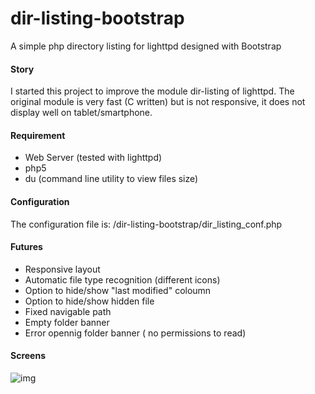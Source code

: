 dir-listing-bootstrap
=====================

A simple php directory listing for lighttpd designed with Bootstrap


#### Story

I started this project to improve the module dir-listing of lighttpd. The original module is very fast (C written) but is not responsive, it does not display well on tablet/smartphone.

#### Requirement

- Web Server (tested with lighttpd)
- php5
- du (command line utility to view files size)

#### Configuration

The configuration file is:
/dir-listing-bootstrap/dir_listing_conf.php

#### Futures

- Responsive layout
- Automatic file type recognition (different icons)
- Option to hide/show "last modified" coloumn
- Option to hide/show hidden file
- Fixed navigable path
- Empty folder banner
- Error opennig folder banner ( no permissions to read)

#### Screens

![img](http://img834.imageshack.us/img834/6636/gcyx.png)
